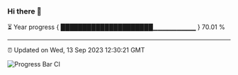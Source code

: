### Hi there 👋

⏳ Year progress { █████████████████████▁▁▁▁▁▁▁▁▁ } 70.01 %

---

⏰ Updated on Wed, 13 Sep 2023 12:30:21 GMT

![Progress Bar CI](https://github.com/liununu/liununu/workflows/Progress%20Bar%20CI/badge.svg)
